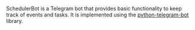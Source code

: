 SchedulerBot is a Telegram bot that provides basic functionality to keep track of events and tasks. It is implemented
using the [python-telegram-bot](https://github.com/python-telegram-bot/python-telegram-bot) library.